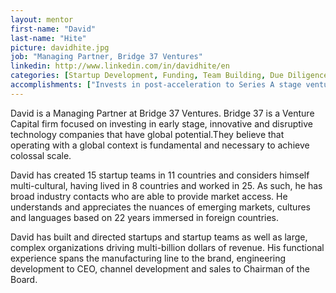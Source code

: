 ```yaml
---
layout: mentor
first-name: "David"
last-name: "Hite"
picture: davidhite.jpg
job: "Managing Partner, Bridge 37 Ventures"
linkedin: http://www.linkedin.com/in/davidhite/en
categories: [Startup Development, Funding, Team Building, Due Diligence, Corporate Structuring]
accomplishments: ["Invests in post-acceleration to Series A stage ventures","Has created 15 startup teams in 11 countries","Expert in Emerging Markets"]
---
```

David is a Managing Partner at Bridge 37 Ventures. Bridge 37 is a Venture Capital firm focused on investing in early stage, innovative and disruptive technology companies that have global potential.They believe that operating with a global context is fundamental and necessary to achieve colossal scale.

David has created 15 startup teams in 11 countries and considers himself multi-cultural, having lived in 8 countries and worked in 25. As such, he has broad industry contacts who are able to provide market access. He understands and appreciates the nuances of emerging markets, cultures and languages based on 22 years immersed in foreign countries.

David has built and directed startups and startup teams as well as large, complex organizations driving multi-billion dollars of revenue. His functional experience spans the manufacturing line to the brand, engineering development to CEO, channel development and sales to Chairman of the Board.
